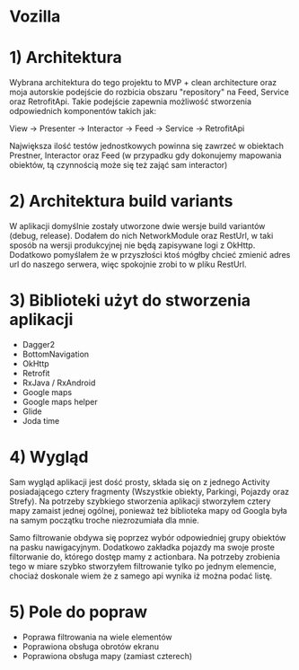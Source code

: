 # Vozilla

# 1) Architektura
Wybrana architektura do tego projektu to MVP + clean architecture oraz moja autorskie podejście do rozbicia obszaru "repository" na Feed, Service oraz RetrofitApi. Takie podejście zapewnia możliwość stworzenia odpowiednich komponentów takich jak:

View -> Presenter -> Interactor -> Feed -> Service -> RetrofitApi

Największa ilość testów jednostkowych powinna się zawrzeć w obiektach Prestner, Interactor oraz Feed (w przypadku gdy dokonujemy mapowania obiektów, tą czynnością może się też zająć sam interactor)

# 2) Architektura build variants
W aplikacji domyślnie zostały utworzone dwie wersje build variantów (debug, release). Dodałem do nich NetworkModule oraz RestUrl, w taki sposób na wersji produkcyjnej nie będą zapisywane logi z OkHttp. Dodatkowo pomyślałem że w przyszłości ktoś mógłby chcieć zmienić adres url do naszego serwera, więc spokojnie zrobi to w pliku RestUrl.

# 3) Biblioteki użyt do stworzenia aplikacji
- Dagger2
- BottomNavigation
- OkHttp
- Retrofit
- RxJava / RxAndroid
- Google maps
- Google maps helper
- Glide
- Joda time

# 4) Wygląd
Sam wygląd aplikacji jest dość prosty, składa się on z jednego Activity posiadającego cztery fragmenty (Wszystkie obiekty, Parkingi, Pojazdy oraz Strefy). Na potrzeby szybkiego stworzenia aplikacji stworzyłem cztery mapy zamaist jednej ogólnej, ponieważ też biblioteka mapy od Googla była na samym początku troche niezrozumiała dla mnie.

Samo filtrowanie obdywa się poprzez wybór odpowiedniej grupy obiektów na pasku nawigacyjnym. Dodatkowo zakładka pojazdy ma swoje proste filtorwanie do, którego dostęp mamy z actionbara. Na potrzeby zrobienia tego w miare szybko stworzyłem filtrowanie tylko po jednym elemencie, chociaż doskonale wiem że z samego api wynika iż można podać listę.

# 5) Pole do popraw
- Poprawa filtrowania na wiele elementów
- Poprawiona obsługa obrotów ekranu
- Poprawiona obsługa mapy (zamiast czterech)

